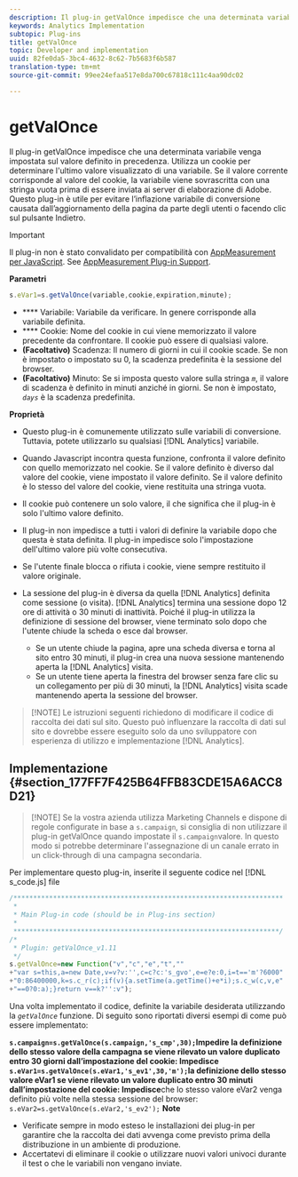 ```yaml
---
description: Il plug-in getValOnce impedisce che una determinata variabile venga impostata sul valore definito in precedenza. Utilizza un cookie per determinare l'ultimo valore visualizzato di una variabile. Se il valore corrente corrisponde al valore del cookie, la variabile viene sovrascritta con una stringa vuota prima di essere inviata ai server di elaborazione di Adobe. Questo plug-in è utile per evitare l’inflazione variabile di conversione causata dall’aggiornamento della pagina da parte degli utenti o facendo clic sul pulsante Indietro.
keywords: Analytics Implementation
subtopic: Plug-ins
title: getValOnce
topic: Developer and implementation
uuid: 82fe0da5-3bc4-4632-8c62-7b5683f6b587
translation-type: tm+mt
source-git-commit: 99ee24efaa517e8da700c67818c111c4aa90dc02

---
```



# getValOnce

Il plug-in getValOnce impedisce che una determinata variabile venga impostata sul valore definito in precedenza. Utilizza un cookie per determinare l'ultimo valore visualizzato di una variabile. Se il valore corrente corrisponde al valore del cookie, la variabile viene sovrascritta con una stringa vuota prima di essere inviata ai server di elaborazione di Adobe. Questo plug-in è utile per evitare l’inflazione variabile di conversione causata dall’aggiornamento della pagina da parte degli utenti o facendo clic sul pulsante Indietro.

>[!IMPORTANT]
>
>Il plug-in non è stato convalidato per compatibilità con [AppMeasurement per JavaScript](/help/implement/js-implementation/c-appmeasurement-js/appmeasure-mjs.md). See [AppMeasurement Plug-in Support](/help/implement/js-implementation/c-appmeasurement-js/plugins-support.md).

**Parametri**

```js
s.eVar1=s.getValOnce(variable,cookie,expiration,minute);
```

* **** Variabile: Variabile da verificare. In genere corrisponde alla variabile definita.
* **** Cookie: Nome del cookie in cui viene memorizzato il valore precedente da confrontare. Il cookie può essere di qualsiasi valore.
* **(Facoltativo)** Scadenza: Il numero di giorni in cui il cookie scade. Se non è impostato o impostato su 0, la scadenza predefinita è la sessione del browser.
* **(Facoltativo)** Minuto: Se si imposta questo valore sulla stringa *`m`*, il valore di scadenza è definito in minuti anziché in giorni. Se non è impostato, *`days`* è la scadenza predefinita.

**Proprietà**

* Questo plug-in è comunemente utilizzato sulle variabili di conversione. Tuttavia, potete utilizzarlo su qualsiasi [!DNL Analytics] variabile.
* Quando Javascript incontra questa funzione, confronta il valore definito con quello memorizzato nel cookie. Se il valore definito è diverso dal valore del cookie, viene impostato il valore definito. Se il valore definito è lo stesso del valore del cookie, viene restituita una stringa vuota.
* Il cookie può contenere un solo valore, il che significa che il plug-in è solo l'ultimo valore definito.
* Il plug-in non impedisce a tutti i valori di definire la variabile dopo che questa è stata definita. Il plug-in impedisce solo l'impostazione dell'ultimo valore più volte consecutiva.
* Se l'utente finale blocca o rifiuta i cookie, viene sempre restituito il valore originale.
* La sessione del plug-in è diversa da quella [!DNL Analytics] definita come sessione (o visita). [!DNL Analytics] termina una sessione dopo 12 ore di attività o 30 minuti di inattività. Poiché il plug-in utilizza la definizione di sessione del browser, viene terminato solo dopo che l'utente chiude la scheda o esce dal browser.

   * Se un utente chiude la pagina, apre una scheda diversa e torna al sito entro 30 minuti, il plug-in crea una nuova sessione mantenendo aperta la [!DNL Analytics] visita.
   * Se un utente tiene aperta la finestra del browser senza fare clic su un collegamento per più di 30 minuti, la [!DNL Analytics] visita scade mantenendo aperta la sessione del browser.

> [!NOTE] Le istruzioni seguenti richiedono di modificare il codice di raccolta dei dati sul sito. Questo può influenzare la raccolta di dati sul sito e dovrebbe essere eseguito solo da uno sviluppatore con esperienza di utilizzo e implementazione [!DNL Analytics].

## Implementazione {#section_177FF7F425B64FFB83CDE15A6ACC8D21}

> [!NOTE] Se la vostra azienda utilizza Marketing Channels e dispone di regole configurate in base a `s.campaign`, si consiglia di non utilizzare il plug-in getValOnce quando impostate il `s.campaign`valore. In questo modo si potrebbe determinare l'assegnazione di un canale errato in un click-through di una campagna secondaria.

Per implementare questo plug-in, inserite il seguente codice nel [!DNL s_code.js] file

```js
/******************************************************************** 
 * 
 * Main Plug-in code (should be in Plug-ins section) 
 * 
 *******************************************************************/ 
/* 
 * Plugin: getValOnce_v1.11 
 */ 
s.getValOnce=new Function("v","c","e","t","" 
+"var s=this,a=new Date,v=v?v:'',c=c?c:'s_gvo',e=e?e:0,i=t=='m'?6000" 
+"0:86400000,k=s.c_r(c);if(v){a.setTime(a.getTime()+e*i);s.c_w(c,v,e" 
+"==0?0:a);}return v==k?'':v");
```

Una volta implementato il codice, definite la variabile desiderata utilizzando la *`getValOnce`* funzione. Di seguito sono riportati diversi esempi di come può essere implementato:

****`s.campaign=s.getValOnce(s.campaign,'s_cmp',30);`**Impedire la definizione dello stesso valore della campagna se viene rilevato un valore duplicato entro 30 giorni dall’impostazione del cookie:
Impedisce** `s.eVar1=s.getValOnce(s.eVar1,'s_ev1',30,'m');`la definizione dello stesso valore eVar1 se viene rilevato un valore duplicato entro 30 minuti dall’impostazione del cookie:
Impedisce****che lo stesso valore eVar2 venga definito più volte nella stessa sessione del browser:
`s.eVar2=s.getValOnce(s.eVar2,'s_ev2');` **Note**

* Verificate sempre in modo esteso le installazioni dei plug-in per garantire che la raccolta dei dati avvenga come previsto prima della distribuzione in un ambiente di produzione.
* Accertatevi di eliminare il cookie o utilizzare nuovi valori univoci durante il test o che le variabili non vengano inviate.

